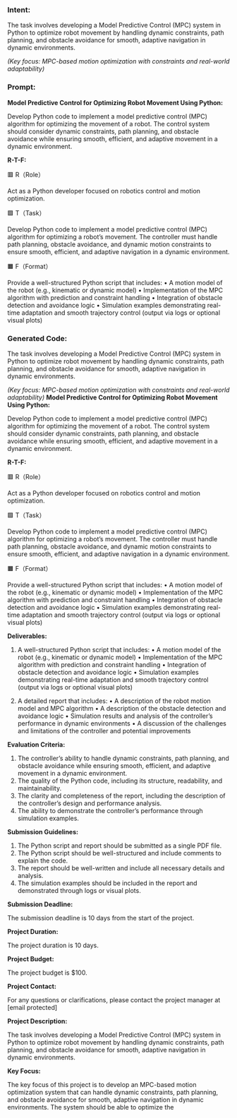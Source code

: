 ### Intent:
The task involves developing a Model Predictive Control (MPC) system in Python to optimize robot movement by handling dynamic constraints, path planning, and obstacle avoidance for smooth, adaptive navigation in dynamic environments.  

*(Key focus: MPC-based motion optimization with constraints and real-world adaptability)*

### Prompt:
**Model Predictive Control for Optimizing Robot Movement Using Python:**

Develop Python code to implement a model predictive control (MPC) algorithm for optimizing the movement of a robot. The control system should consider dynamic constraints, path planning, and obstacle avoidance while ensuring smooth, efficient, and adaptive movement in a dynamic environment.

**R-T-F:**

🟥 R（Role）

Act as a Python developer focused on robotics control and motion optimization.

🟩 T（Task）

Develop Python code to implement a model predictive control (MPC) algorithm for optimizing a robot’s movement. The controller must handle path planning, obstacle avoidance, and dynamic motion constraints to ensure smooth, efficient, and adaptive navigation in a dynamic environment.

🟧 F（Format）

Provide a well-structured Python script that includes:
	•	A motion model of the robot (e.g., kinematic or dynamic model)
	•	Implementation of the MPC algorithm with prediction and constraint handling
	•	Integration of obstacle detection and avoidance logic
	•	Simulation examples demonstrating real-time adaptation and smooth trajectory control (output via logs or optional visual plots)

### Generated Code:
The task involves developing a Model Predictive Control (MPC) system in Python to optimize robot movement by handling dynamic constraints, path planning, and obstacle avoidance for smooth, adaptive navigation in dynamic environments.  

*(Key focus: MPC-based motion optimization with constraints and real-world adaptability)*
**Model Predictive Control for Optimizing Robot Movement Using Python:**

Develop Python code to implement a model predictive control (MPC) algorithm for optimizing the movement of a robot. The control system should consider dynamic constraints, path planning, and obstacle avoidance while ensuring smooth, efficient, and adaptive movement in a dynamic environment.

**R-T-F:**

🟥 R（Role）

Act as a Python developer focused on robotics control and motion optimization.

🟩 T（Task）

Develop Python code to implement a model predictive control (MPC) algorithm for optimizing a robot’s movement. The controller must handle path planning, obstacle avoidance, and dynamic motion constraints to ensure smooth, efficient, and adaptive navigation in a dynamic environment.

🟧 F（Format）

Provide a well-structured Python script that includes:
	•	A motion model of the robot (e.g., kinematic or dynamic model)
	•	Implementation of the MPC algorithm with prediction and constraint handling
	•	Integration of obstacle detection and avoidance logic
	•	Simulation examples demonstrating real-time adaptation and smooth trajectory control (output via logs or optional visual plots)

**Deliverables:**

1.	A well-structured Python script that includes:
	•	A motion model of the robot (e.g., kinematic or dynamic model)
	•	Implementation of the MPC algorithm with prediction and constraint handling
	•	Integration of obstacle detection and avoidance logic
	•	Simulation examples demonstrating real-time adaptation and smooth trajectory control (output via logs or optional visual plots)

2.	A detailed report that includes:
	•	A description of the robot motion model and MPC algorithm
	•	A description of the obstacle detection and avoidance logic
	•	Simulation results and analysis of the controller’s performance in dynamic environments
	•	A discussion of the challenges and limitations of the controller and potential improvements

**Evaluation Criteria:**

1.	The controller’s ability to handle dynamic constraints, path planning, and obstacle avoidance while ensuring smooth, efficient, and adaptive movement in a dynamic environment.
2.	The quality of the Python code, including its structure, readability, and maintainability.
3.	The clarity and completeness of the report, including the description of the controller’s design and performance analysis.
4.	The ability to demonstrate the controller’s performance through simulation examples.

**Submission Guidelines:**

1.	The Python script and report should be submitted as a single PDF file.
2.	The Python script should be well-structured and include comments to explain the code.
3.	The report should be well-written and include all necessary details and analysis.
4.	The simulation examples should be included in the report and demonstrated through logs or visual plots.

**Submission Deadline:**

The submission deadline is 10 days from the start of the project.

**Project Duration:**

The project duration is 10 days.

**Project Budget:**

The project budget is $100.

**Project Contact:**

For any questions or clarifications, please contact the project manager at [email protected]

**Project Description:**

The task involves developing a Model Predictive Control (MPC) system in Python to optimize robot movement by handling dynamic constraints, path planning, and obstacle avoidance for smooth, adaptive navigation in dynamic environments.

**Key Focus:**

The key focus of this project is to develop an MPC-based motion optimization system that can handle dynamic constraints, path planning, and obstacle avoidance for smooth, adaptive navigation in dynamic environments. The system should be able to optimize the
